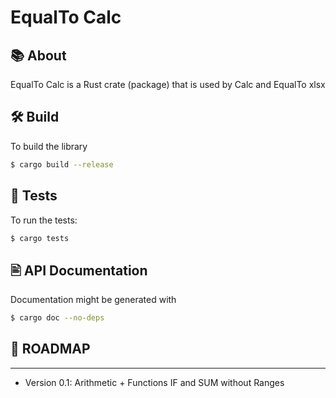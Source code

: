 EqualTo Calc
============

## 📚 About

EqualTo Calc is a Rust crate (package) that is used by Calc and EqualTo xlsx


## 🛠️ Build
To build the library

```bash
$ cargo build --release
```

## 📏 Tests

To run the tests:

```bash
$ cargo tests
```

## 🖹 API Documentation

Documentation might be generated with

```bash
$ cargo doc --no-deps
```

## 📝 ROADMAP
-------------

* Version 0.1: Arithmetic + Functions IF and SUM without Ranges


